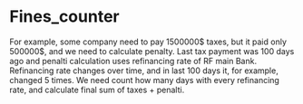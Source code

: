 # Fines_counter
For example, some company need to pay 1500000$ taxes, 
but it paid  only 500000$, and we need to calculate penalty. 
Last tax payment was 100 days ago and penalti calculation uses refinancing rate of RF main Bank. 
Refinancing rate changes over time, and in last 100 days it, for example, changed 5 times.
We need count how many days with every refinancing rate, and calculate final sum of taxes + penalti.

